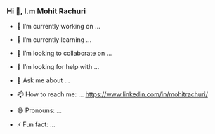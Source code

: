 ### Hi 👋, I.m Mohit Rachuri



- 🔭 I’m currently working on ...

- 🌱 I’m currently learning ...
- 👯 I’m looking to collaborate on ...
- 🤔 I’m looking for help with ...
- 💬 Ask me about ...
- 📫 How to reach me: ... 
https://www.linkedin.com/in/mohitrachuri/
- 😄 Pronouns: ...
- ⚡ Fun fact: ...

<!--
**mohitrachuri/MohitRachuri** is a ✨ _special_ ✨ repository because its `README.md` (this file) appears on your GitHub profile.

Here are some ideas to get you started:
-->
